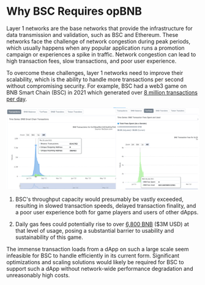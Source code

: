 # Why BSC Requires opBNB

Layer 1 networks are the base networks that provide the infrastructure for data transmission and validation, such as BSC and Ethereum. These networks face the challenge of network congestion during peak periods, which usually happens when any popular application runs a promotion campaign or experiences a spike in traffic. Network congestion can lead to high transaction fees, slow transactions, and poor user experience.

To overcome these challenges, layer 1 networks need to improve their scalability, which is the ability to handle more transactions per second without compromising security. For example, BSC had a web3 game on BNB Smart Chain (BSC) in 2021 which generated over [8 million transactions per day](https://bscscan.com/address/0x39bea96e13453ed52a734b6aceed4c41f57b2271?ref=binance.ghost.io#analytics).

![tx-stats](../img/why-opbnb-tx-stats.png)

1. BSC's throughput capacity would presumably be vastly exceeded, resulting in slowed transaction speeds, delayed transaction finality, and a poor user experience both for game players and users of other dApps.

2. Daily gas fees could potentially rise to over [6,800 BNB](https://bscscan.com/address/0x39bea96e13453ed52a734b6aceed4c41f57b2271?ref=binance.ghost.io#analytics) ($3M USD) at that level of usage, posing a substantial barrier to usability and sustainability of this game.

The immense transaction loads from a dApp on such a large scale seem infeasible for BSC to handle efficiently in its current form. Significant optimizations and scaling solutions would likely be required for BSC to support such a dApp without network-wide performance degradation and unreasonably high costs.